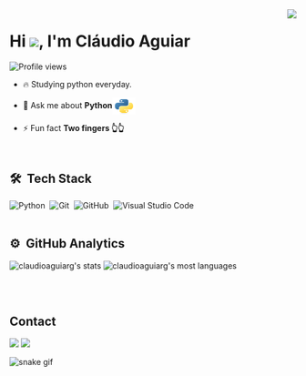 <img align="right" height="500em" src="https://raw.githubusercontent.com/gist/claudioaguiarg/623f494865f4ec67f4ea30e42bb31d4b/raw/3f6810347dd3fb6955e172da43661867ae3e2da4/card.svg"/>
<h1 align="left">Hi <img src="https://raw.githubusercontent.com/kaueMarques/kaueMarques/master/hi.gif" height="30px">, I'm Cláudio Aguiar</h1>
<p align="left"> <img src="https://komarev.com/ghpvc/?username=claudioaguiarg&color=blueviolet" alt="Profile views" /> </p>

- 🔥 Studying python everyday.

- 💬 Ask me about **Python**<img align="center" alt="Rafa-Python" height="30" width="40" src="https://raw.githubusercontent.com/devicons/devicon/master/icons/python/python-original.svg">

- ⚡ Fun fact **Two fingers 👆👆**
<br>

## 🛠 &nbsp;Tech Stack

![Python](https://img.shields.io/badge/-Python-05122A?style=flat&logo=python)&nbsp;
![Git](https://img.shields.io/badge/-Git-05122A?style=flat&logo=git)&nbsp;
![GitHub](https://img.shields.io/badge/-GitHub-05122A?style=flat&logo=github)&nbsp;
![Visual Studio Code](https://img.shields.io/badge/-Visual%20Studio%20Code-05122A?style=flat&logo=visual-studio-code&logoColor=007ACC)&nbsp;
<br><br>
## ⚙️ &nbsp;GitHub Analytics
<p align="left">
<img width="530em" src="https://github-readme-stats.vercel.app/api?username=claudioaguiarg&show_icons=true&theme=vision-friendly-dark" alt="claudioaguiarg's stats"/>
<img width="530em" src="https://github-readme-stats.vercel.app/api/top-langs/?username=claudioaguiarg&layout=compact&theme=vision-friendly-dark" alt="claudioaguiarg's most languages"/>
</p>

<br><br>

## Contact

 <a href="https://www.linkedin.com/in/claudioaguiarg" target="_blank"><img src="https://img.shields.io/badge/-LinkedIn-%230077B5?style=for-the-badge&logo=linkedin&logoColor=white" target="_blank"></a>
  <a href = "mailto:claudioaguiargomes@gmail.com"><img src="https://img.shields.io/badge/-Gmail-%23333?style=for-the-badge&logo=gmail&logoColor=white" target="_blank"></a>

![snake gif](https://github.com/claudioaguiarg/claudioaguiarg/blob/output/github-contribution-grid-snake.svg)
